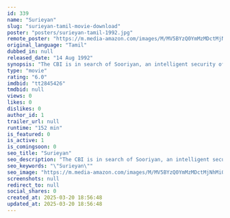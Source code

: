 ```yaml
---
id: 339
name: "Surieyan"
slug: "surieyan-tamil-movie-download"
poster: "posters/surieyan-tamil-1992.jpg"
remote_poster: "https://m.media-amazon.com/images/M/MV5BYzQ0YmMzMDctMjNhMi00Y2E0LTk1NDQtYjgzNWM5OTJhNGZhXkEyXkFqcGdeQXVyOTk3NTc2MzE@._V1_SX300.jpg"
original_language: "Tamil"
dubbed_in: null
released_date: "14 Aug 1992"
synopsis: "The CBI is in search of Sooriyan, an intelligent security officer of central ministry, who is accused of murdering a Central Minister. He takes shelter in a remote village. The rest of the movie is about how he proves his innocence."
type: "movie"
rating: "6.0"
imdbid: "tt2845426"
tmdbid: null
views: 0
likes: 0
dislikes: 0
author_id: 1
trailer_url: null
runtime: "152 min"
is_featured: 0
is_active: 1
is_comingsoon: 0
seo_title: "Surieyan"
seo_description: "The CBI is in search of Sooriyan, an intelligent security officer of central ministry, who is accused of murdering a Central Minister. He takes shelter in a remote village. The rest of the movie is about how he proves his innocence."
seo_keywords: "\"Surieyan\""
seo_image: "https://m.media-amazon.com/images/M/MV5BYzQ0YmMzMDctMjNhMi00Y2E0LTk1NDQtYjgzNWM5OTJhNGZhXkEyXkFqcGdeQXVyOTk3NTc2MzE@._V1_SX300.jpg"
screenshots: null
redirect_to: null
social_shares: 0
created_at: 2025-03-20 18:56:48
updated_at: 2025-03-20 18:56:48
---
```


